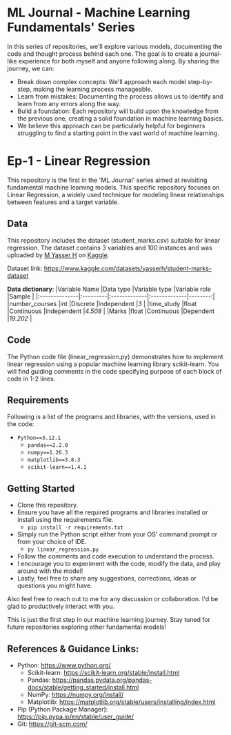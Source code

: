 # ML Journal - Machine Learning Fundamentals' Series
In this series of repositories, we'll explore various models, documenting the code and thought process behind each one.  The goal is to create a journal-like experience for both myself and anyone following along. By sharing the journey, we can:

- Break down complex concepts: We'll approach each model step-by-step, making the learning process manageable.
- Learn from mistakes: Documenting the process allows us to identify and learn from any errors along the way.
- Build a foundation: Each repository will build upon the knowledge from the previous one, creating a solid foundation in machine learning basics.
- We believe this approach can be particularly helpful for beginners struggling to find a starting point in the vast world of machine learning.


# Ep-1 - Linear Regression
This repository is the first in the 'ML Journal' series aimed at revisiting fundamental machine learning models. This specific repository focuses on Linear Regression, a widely used technique for modeling linear relationships between features and a target variable.


## Data
This repository includes the dataset (student_marks.csv) suitable for linear regression.
The dataset contains 3 variables and 100 instances and was uploaded by [M Yasser H](https://www.kaggle.com/yasserh) on [Kaggle](https://www.kaggle.com/).

Dataset link: https://www.kaggle.com/datasets/yasserh/student-marks-dataset

**Data dictionary**:
|Variable Name  |Data type |Variable type |Variable role |Sample   |
|:--------------|:---------|:-------------|:-------------|--------:|
|number_courses |int       |Discrete      |Independent   |_3_      |
|time_study     |float     |Continuous    |Independent   |_4.508_  |
|Marks          |float     |Continuous    |Dependent     |_19.202_ |


## Code
The Python code file (linear_regression.py) demonstrates how to implement linear regression using a popular machine learning library scikit-learn. You will find guiding comments in the code specifying purpose of each block of code in 1-2 lines.


## Requirements
Following is a list of the programs and libraries, with the versions, used in the code:

- `Python==3.12.1`
  - `pandas==2.2.0`
  - `numpy==1.26.3`
  - `matplotlib==3.8.3`
  - `scikit-learn==1.4.1`


## Getting Started
- Clone this repository.
- Ensure you have all the required programs and libraries installed or install using the requirements file.
  - `pip install -r requirements.txt`
- Simply run the Python script either from your OS' command prompt or from your choice of IDE.
  - `py linear_regression.py`
- Follow the comments and code execution to understand the process.
- I encourage you to experiment with the code, modify the data, and play around with the model!
- Lastly, feel free to share any suggestions, corrections, ideas or questions you might have.

Also feel free to reach out to me for any discussion or collaboration. I'd be glad to productively interact with you.

This is just the first step in our machine learning journey. Stay tuned for future repositories exploring other fundamental models!


## References & Guidance Links:
- Python: https://www.python.org/
  - Scikit-learn: https://scikit-learn.org/stable/install.html
  - Pandas: https://pandas.pydata.org/pandas-docs/stable/getting_started/install.html
  - NumPy: https://numpy.org/install/
  - Matplotlib: https://matplotlib.org/stable/users/installing/index.html
- Pip (Python Package Manager): https://pip.pypa.io/en/stable/user_guide/
- Git: https://git-scm.com/
